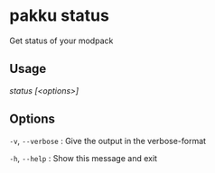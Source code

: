 # pakku status

Get status of your modpack

## Usage

<snippet id="snippet-cmd">

<var name="cmd">status</var>
<var name="params">[&lt;options&gt;] </var>
<include from="_template_cmd.md" element-id="template-cmd"/>

</snippet>

## Options

<snippet id="snippet-options-all">

<snippet id="snippet-options">

`-v`, `--verbose`
: Give the output in the verbose-format

</snippet>

`-h`, `--help`
: Show this message and exit

</snippet>
